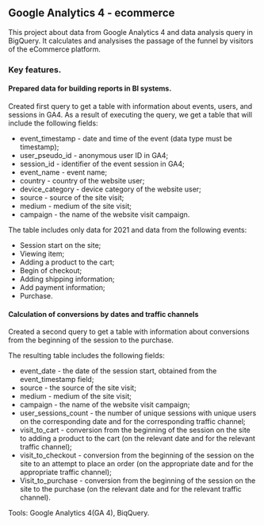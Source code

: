 ## Google Analytics 4 - ecommerce

This project about data from Google Analytics 4 and data analysis query in BigQuery. It calculates and analysises
the passage of the funnel by visitors of the eCommerce platform.

### Key features.

#### Prepared data for building reports in BI systems.
Created first query to get a table with information about events, users, and sessions in GA4. As a result of executing 
the query, we get a table that will include the following fields:

- event_timestamp - date and time of the event (data type must be timestamp);
- user_pseudo_id - anonymous user ID in GA4;
- session_id - identifier of the event session in GA4;
- event_name - event name;
- country - country of the website user;
- device_category - device category of the website user;
- source - source of the site visit;
- medium - medium of the site visit;
- campaign - the name of the website visit campaign.

The table includes only data for 2021 and data from the following events:

- Session start on the site;
- Viewing item;
- Adding a product to the cart;
- Begin of checkout;
- Adding shipping information;
- Add payment information;
- Purchase.

#### Calculation of conversions by dates and traffic channels

Created a second query to get a table with information about conversions from the beginning of the session to the purchase.

The resulting table includes the following fields:

- event_date - the date of the session start, obtained from the event_timestamp field;
- source - the source of the site visit;
- medium - medium of the site visit;
- campaign - the name of the website visit campaign;
- user_sessions_count - the number of unique sessions with unique users on the corresponding date and for the corresponding 
traffic channel;
- visit_to_cart - conversion from the beginning of the session on the site to adding a product to the cart (on the relevant 
date and for the relevant traffic channel);
- visit_to_checkout - conversion from the beginning of the session on the site to an attempt to place an order (on the 
appropriate date and for the appropriate traffic channel);
- Visit_to_purchase - conversion from the beginning of the session on the site to the purchase (on the relevant date and 
for the relevant traffic channel).

Tools: Google Analytics 4(GA 4), BiqQuery.